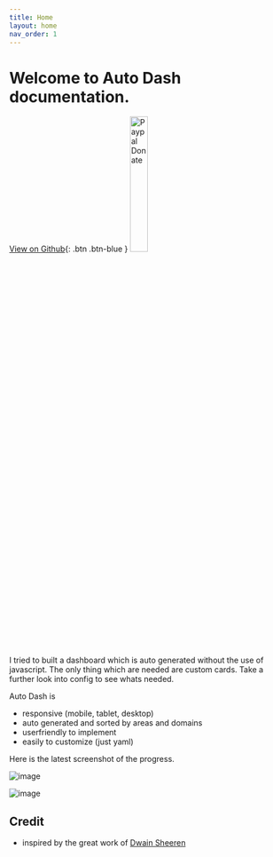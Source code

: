 ```yaml
---
title: Home
layout: home
nav_order: 1
---
```


# Welcome to Auto Dash documentation. 

[View on Github](https://github.com/xBourner/auto-dash){: .btn .btn-blue }
<a href="https://www.paypal.com/donate/?hosted_button_id=CQ8QP9QQ3JU9Y" target="_blank"><img src="https://raw.githubusercontent.com/stefan-niedermann/paypal-donate-button/master/paypal-donate-button.png" alt="Paypal Donate" style="width: 25% !important; margin-bottom: -18px !important;"></a>

I tried to built a dashboard which is auto generated without the use of javascript.
The only thing which are needed are custom cards. Take a further look into config to see whats needed.

Auto Dash is

- responsive (mobile, tablet, desktop)
- auto generated and sorted by areas and domains
- userfriendly to implement
- easily to customize (just yaml)


Here is the latest screenshot of the progress.

![image](https://github.com/xBourner/auto-dash/assets/64064679/ebfd9222-07fc-43db-bff6-0101f1661871)

![image](https://github.com/xBourner/auto-dash/assets/64064679/dbc8c671-1e97-40b7-88b0-03c208216367)



## Credit

- inspired by the great work of [Dwain Sheeren](https://github.com/dwainscheeren/dwains-lovelace-dashboard)




